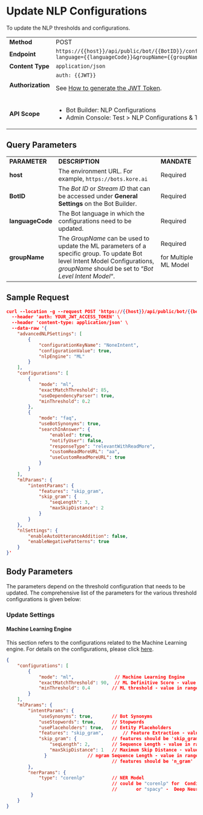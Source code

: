 # Update NLP Configurations

To update the NLP thresholds and configurations.


<table>
  <tr>
   <td><strong>Method</strong>
   </td>
   <td>POST
   </td>
  </tr>
  <tr>
   <td><strong>Endpoint</strong>
   </td>
   <td><code>https://{{host}}/api/public/bot/{{BotID}}/configurations?language={{languageCode}}&groupName={{groupName}}</code>
   </td>
  </tr>
  <tr>
   <td><strong>Content Type</strong>
   </td>
   <td><code>application/json</code>
   </td>
  </tr>
  <tr>
   <td><strong>Authorization</strong>
   </td>
   <td><code>auth: {{JWT}}</code>
<p>
See <a href="../api-introduction/#generating-the-jwt-token">How to generate the JWT Token</a>.
   </td>
  </tr>
  <tr>
   <td><strong>API Scope</strong>
   </td>
   <td>
<ul>

<li>Bot Builder: NLP Configurations

<li>Admin Console: Test > NLP Configurations & Train
</li>
</ul>
   </td>
  </tr>
</table>

## Query Parameters


<table>
  <tr>
   <td><strong>PARAMETER</strong>
   </td>
   <td><strong>DESCRIPTION</strong>
   </td>
   <td><strong>MANDATE</strong>
   </td>
  </tr>
  <tr>
   <td><strong>host</strong>
   </td>
   <td>The environment URL. For example, <code>https://bots.kore.ai</code>
   </td>
   <td>Required
   </td>
  </tr>
  <tr>
   <td><strong>BotID</strong>
   </td>
   <td>The <em>Bot ID</em> or <em>Stream ID</em> that can be accessed under <strong>General Settings</strong> on the Bot Builder.
   </td>
   <td>Required
   </td>
  </tr>
  <tr>
   <td><strong>languageCode</strong>
   </td>
   <td>The Bot language in which the configurations need to be updated.
   </td>
   <td>Required
   </td>
  </tr>
  <tr>
   <td><strong>groupName</strong>
   </td>
   <td>The <em>GroupName</em> can be used to update the ML parameters of a specific group.  To update Bot level Intent Model Configurations, <em>groupName</em> should be set to “<em>Bot Level Intent Model</em>“.
   </td>
   <td>Required
<p>
for Multiple ML Model
   </td>
  </tr>
</table>

## Sample Request


```json
curl --location -g --request POST 'https://{{host}}/api/public/bot/{{bot-id}}/configurations?language={{languageCode}}' \
  --header 'auth: YOUR_JWT_ACCESS_TOKEN' \
  --header 'content-type: application/json' \
  --data-raw '{
    "advancedNLPSettings": [
        {
            "configurationKeyName": "NoneIntent",
            "configurationValue": true,
            "nlpEngine": "ML"
        }
    ],
    "configurations": [
        {
            "mode": "ml",
            "exactMatchThreshold": 85,
            "useDependencyParser": true,
            "minThreshold": 0.2
        },
        {
            "mode": "faq",
            "useBotSynonyms": true,
            "searchInAnswer": {
                "enabled": true,
                "notifyUser": false,
                "responseType": "relevantWithReadMore",
                "customReadMoreURL": "aa",
                "useCustomReadMoreURL": true
            }
        }
    ],
    "mlParams": {
        "intentParams": {
            "features": "skip_gram",
            "skip_gram": {
                "seqLength": 3,
                "maxSkipDistance": 2
            }
        }
    },
    "nlSettings": {
        "enableAutoUtteranceAddition": false,
        "enableNegativePatterns": true
    }
}'
```



## Body Parameters

The parameters depend on the threshold configuration that needs to be updated. The comprehensive list of the parameters for the various threshold configurations is given below:

 


### Update Settings


#### Machine Learning Engine

This section refers to the configurations related to the Machine Learning engine. For details on the configurations, please click [here](../../../automation/natural-language/training/machine-learning-engine).


```json
{
    "configurations": [
        {
            "mode": "ml",               // Machine Learning Engine
            "exactMatchThreshold": 90,  // ML Definitive Score - value in range [80-100]
            "minThreshold": 0.4        // ML threshold - value in range [0-1]
        }
    ],
    "mlParams": {
        "intentParams": {
            "useSynonyms": true,       // Bot Synonyms
            "useStopwords": true,      // Stopwords
            "usePlaceholders": true,   // Entity Placeholders
            "features": "skip_gram",       // Feature Extraction - value in range [skip_gram, n_gram]
            "skip_gram": {             // features should be 'skip_gram'
                "seqLength": 2,        // Sequence Length - value in range [2-4]
                "maxSkipDistance": 1   // Maximum Skip Distance - value in range [1-3]
              }               // ngram Sequence Length - value in range [1-4]
                                       // features should be 'n_gram'
        },
        "nerParams": {
            "type": "corenlp"          // NER Model
                                       // could be "corenlp" for  Conditional Random Field
                                       //       or "spacy" -  Deep Neural Network
         }
    }
}
```